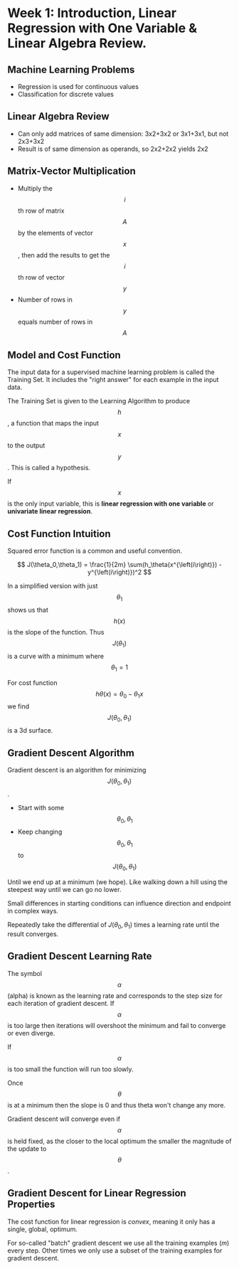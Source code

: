 # Week 1: Introduction, Linear Regression with One Variable & Linear Algebra Review.

## Machine Learning Problems

* Regression is used for continuous values
* Classification for discrete values

## Linear Algebra Review
* Can only add matrices of same dimension: 3x2+3x2 or 3x1+3x1, but not 2x3+3x2
* Result is of same dimension as operands, so 2x2+2x2 yields 2x2

## Matrix-Vector Multiplication

* Multiply the $$i$$th row of matrix $$A$$ by the elements of vector $$x$$, then add the results to get the $$i$$th row of vector $$y$$
* Number of rows in $$y$$ equals number of rows in $$A$$

## Model and Cost Function
The input data for a supervised machine learning problem is called the Training Set. It includes the "right answer" for each example in the input data.

The Training Set is given to the Learning Algorithm to produce $$h$$, a function that maps the input $$x$$ to the output $$y$$. This is called a hypothesis.

If $$x$$ is the only input variable, this is **linear regression with one variable** or **univariate linear regression**.

## Cost Function Intuition

Squared error function is a common and useful convention.

$$
J(\theta_0,\theta_1) = \frac{1}{2m} \sum(h_\theta(x^{\left(i\right)}) - y^{\left(i\right)})^2
$$

In a simplified version with just $$\theta_1$$ shows us that $$h(x)$$ is the slope of the function. Thus $$J(\theta_1)$$ is a curve with a minimum where $$\theta_1 = 1$$

For cost function $$h\theta(x) = \theta_0 - \theta_1x$$ we find $$J(\theta_0,\theta_1)$$ is a 3d surface.

## Gradient Descent Algorithm
Gradient descent is an algorithm for minimizing $$J(\theta_0,\theta_1)$$.

* Start with some $$\theta_0,\theta_1$$
* Keep changing $$\theta_0,\theta_1$$ to $$J(\theta_0,\theta_1)$$

Until we end up at a minimum (we hope).
Like walking down a hill using the steepest way until we can go no lower.

Small differences in starting conditions can influence direction and endpoint in complex ways.

Repeatedly take the differential of $J(\theta_0,\theta_1)$ times a learning rate until the result converges.

## Gradient Descent Learning Rate


The symbol $$\alpha$$ (alpha) is known as the learning rate and corresponds to the step size for each iteration of gradient descent. If $$\alpha$$ is too large then iterations will overshoot the minimum and fail to converge or even diverge.

If $$\alpha$$ is too small the function will run too slowly.

Once $$\theta$$ is at a minimum then the slope is 0 and thus theta won't change any more.

Gradient descent will converge even if $$\alpha$$ is held fixed, as the closer to the local optimum the smaller the magnitude of the update to $$\theta$$.

## Gradient Descent for Linear Regression Properties

The cost function for linear regression is *convex*, meaning it only has a single, global, optimum.

For so-called "batch" gradient descent we use all the training examples $(m)$ every step. Other times we only use a subset of the training examples for gradient descent.
